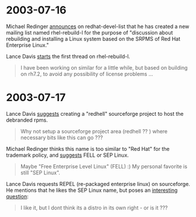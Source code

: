 # 2003-07-16

Michael Redinger [announces][0] on redhat-devel-list that he has created a new
mailing list named rhel-rebuild-l for the purpose of "discussion about
rebuilding and installing a Linux system based on the SRPMS of Red Hat
Enterprise Linux."

Lance Davis [starts][1] the first thread on rhel-rebuild-l.

> I have been working on similar for a little while, but based on building on
> rh7.2, to avoid any possibility of license problems ...

# 2003-07-17

Lance Davis [suggests][2] creating a "redhell" sourceforge project to host the
debranded rpms.

> Why not setup a sourceforge project area (redhell ?? )  where necessary 
> bits like this can go ???

Michael Redinger thinks this name is too similar to "Red Hat" for the trademark
policy, and [suggests][3] FELL or SEP Linux.

> Maybe "Free Enterprise Level Linux" (FELL) :)
> My personal favorite is still "SEP Linux".

Lance Davis requests REPEL (re-packaged enterprise linux) on sourceforge.  He
mentions that he likes the SEP Linux name, but poses an [interesting
question][4]:

> I like it, but I dont think its a distro in its own right - or is it ???

[0]: https://www.mail-archive.com/redhat-devel-list@redhat.com/msg07038.html
[1]: https://www.mail-archive.com/rhel-rebuild-l@uibk.ac.at/msg00001.html
[2]: https://www.mail-archive.com/rhel-rebuild-l@uibk.ac.at/msg00017.html
[3]: https://www.mail-archive.com/rhel-rebuild-l@uibk.ac.at/msg00021.html
[4]: https://www.mail-archive.com/rhel-rebuild-l@uibk.ac.at/msg00022.html
